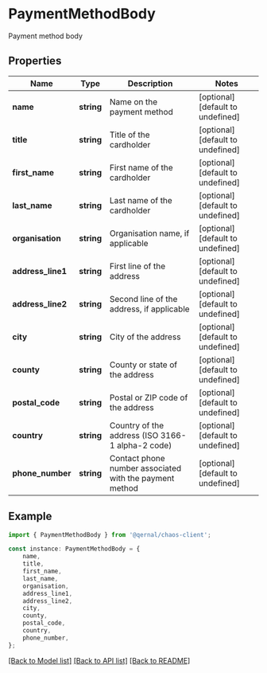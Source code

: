 # PaymentMethodBody

Payment method body

## Properties

Name | Type | Description | Notes
------------ | ------------- | ------------- | -------------
**name** | **string** | Name on the payment method | [optional] [default to undefined]
**title** | **string** | Title of the cardholder | [optional] [default to undefined]
**first_name** | **string** | First name of the cardholder | [optional] [default to undefined]
**last_name** | **string** | Last name of the cardholder | [optional] [default to undefined]
**organisation** | **string** | Organisation name, if applicable | [optional] [default to undefined]
**address_line1** | **string** | First line of the address | [optional] [default to undefined]
**address_line2** | **string** | Second line of the address, if applicable | [optional] [default to undefined]
**city** | **string** | City of the address | [optional] [default to undefined]
**county** | **string** | County or state of the address | [optional] [default to undefined]
**postal_code** | **string** | Postal or ZIP code of the address | [optional] [default to undefined]
**country** | **string** | Country of the address (ISO 3166-1 alpha-2 code) | [optional] [default to undefined]
**phone_number** | **string** | Contact phone number associated with the payment method | [optional] [default to undefined]

## Example

```typescript
import { PaymentMethodBody } from '@qernal/chaos-client';

const instance: PaymentMethodBody = {
    name,
    title,
    first_name,
    last_name,
    organisation,
    address_line1,
    address_line2,
    city,
    county,
    postal_code,
    country,
    phone_number,
};
```

[[Back to Model list]](../README.md#documentation-for-models) [[Back to API list]](../README.md#documentation-for-api-endpoints) [[Back to README]](../README.md)
